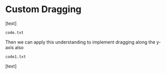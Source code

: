 # Custom Dragging

[text]

`code.txt`

Then we can apply this understanding to implement dragging along the y-axis also

`code1.txt`

[text]
